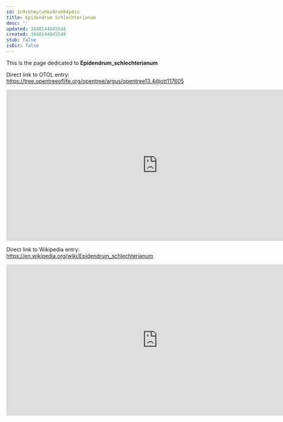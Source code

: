 ```yaml
---
id: 1n9ckhmycuhkv8rum94p4zu
title: Epidendrum Schlechterianum
desc: ''
updated: 1648144045548
created: 1648144045548
stub: false
isDir: false
---
```

This is the page dedicated to **Epidendrum_schlechterianum**


Direct link to OTOL entry: https://tree.opentreeoflife.org/opentree/argus/opentree13.4@ott117605



<html>
    <body>
    <iframe src="https://tree.opentreeoflife.org/opentree/argus/opentree13.4@ott117605"
    width="800" height="400" frameborder="0" allowfullscreen> </iframe>
    </body>
</html>
    


Direct link to Wikipedia entry: https://en.wikipedia.org/wiki/Epidendrum_schlechterianum



<html>
    <body>
    <iframe src="https://en.wikipedia.org/wiki/Epidendrum_schlechterianum"
    width="800" height="400" frameborder="0" allowfullscreen> </iframe>
    </body>
</html>
    
